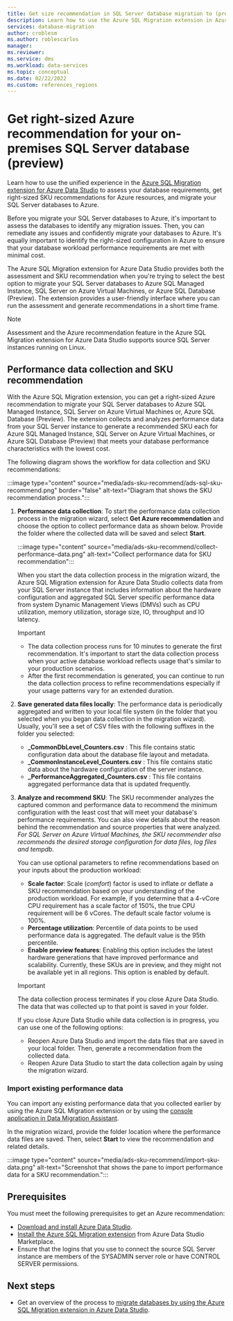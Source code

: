 ```yaml
---
title: Get size recommendation in SQL Server database migration to (preview)
description: Learn how to use the Azure SQL Migration extension in Azure Data Studio to get SKU recommendation to migrate SQL Server database(s) to the right-sized Azure SQL Managed Instance, SQL Server on Azure Virtual Machines, or Azure SQL Database.
services: database-migration
author: croblesm
ms.author: roblescarlos
manager: 
ms.reviewer: 
ms.service: dms
ms.workload: data-services
ms.topic: conceptual
ms.date: 02/22/2022
ms.custom: references_regions
---
```


# Get right-sized Azure recommendation for your on-premises SQL Server database (preview)

Learn how to use the unified experience in the [Azure SQL Migration extension for Azure Data Studio](/sql/azure-data-studio/extensions/azure-sql-migration-extension) to assess your database requirements, get right-sized SKU recommendations for Azure resources, and migrate your SQL Server databases to Azure.

Before you migrate your SQL Server databases to Azure, it's important to assess the databases to identify any migration issues. Then, you can remediate any issues and confidently migrate your databases to Azure. It's equally important to identify the right-sized configuration in Azure to ensure that your database workload performance requirements are met with minimal cost.

The Azure SQL Migration extension for Azure Data Studio provides both the assessment and SKU recommendation when you're trying to select the best option to migrate your SQL Server databases to Azure SQL Managed Instance, SQL Server on Azure Virtual Machines, or Azure SQL Database (Preview). The extension provides a user-friendly interface where you can run the assessment and generate recommendations in a short time frame.

> [!NOTE]
> Assessment and the Azure recommendation feature in the Azure SQL Migration extension for Azure Data Studio supports source SQL Server instances running on Linux.

## Performance data collection and SKU recommendation

With the Azure SQL Migration extension, you can get a right-sized Azure recommendation to migrate your SQL Server databases to Azure SQL Managed Instance, SQL Server on Azure Virtual Machines or, Azure SQL Database (Preview). The extension collects and analyzes performance data from your SQL Server instance to generate a recommended SKU each for Azure SQL Managed Instance, SQL Server on Azure Virtual Machines, or Azure SQL Database (Preview) that meets your database performance characteristics with the lowest cost.

The following diagram shows the workflow for data collection and SKU recommendations:

:::image type="content" source="media/ads-sku-recommend/ads-sql-sku-recommend.png" border="false" alt-text="Diagram that shows the SKU recommendation process.":::

1. **Performance data collection**: To start the performance data collection process in the migration wizard, select **Get Azure recommendation** and choose the option to collect performance data as shown below. Provide the folder where the collected data will be saved and select **Start**.

    :::image type="content" source="media/ads-sku-recommend/collect-performance-data.png" alt-text="Collect performance data for SKU recommendation":::
  
    When you start the data collection process in the migration wizard, the Azure SQL Migration extension for Azure Data Studio collects data from your SQL Server instance that includes information about the hardware configuration and aggregated SQL Server specific performance data from system Dynamic Management Views (DMVs) such as CPU utilization, memory utilization, storage size, IO, throughput and IO latency.

    > [!IMPORTANT]
    >
    > - The data collection process runs for 10 minutes to generate the first recommendation. It's important to start the data collection process when your active database workload reflects usage that's similar to your production scenarios.
    > - After the first recommendation is generated, you can continue to run the data collection process to refine recommendations especially if your usage patterns vary for an extended duration.

1. **Save generated data files locally**: The performance data is periodically aggregated and written to your local file system (in the folder that you selected when you began data collection in the migration wizard). Usually, you'll see a set of CSV files with the following suffixes in the folder you selected:

    - **_CommonDbLevel_Counters.csv** : This file contains static configuration data about the database file layout and metadata. 
    - **_CommonInstanceLevel_Counters.csv** : This file contains static data about the hardware configuration of the server instance.
    - **_PerformanceAggregated_Counters.csv** : This file contains aggregated performance data that is updated frequently.

1. **Analyze and recommend SKU**: The SKU recommender analyzes the captured common and performance data to recommend the minimum configuration with the least cost that will meet your database's performance requirements. You can also view details about the reason behind the recommendation and source properties that were analyzed. *For SQL Server on Azure Virtual Machines, the SKU recommender also recommends the desired storage configuration for data files, log files and tempdb.*

   You can use optional parameters to refine recommendations based on your inputs about the production workload:

    - **Scale factor**: Scale (*comfort*) factor is used to inflate or deflate a SKU recommendation based on your understanding of the production workload. For example, if you determine that a 4-vCore CPU requirement has a scale factor of 150%, the true CPU requirement will be 6 vCores. The default scale factor volume is 100%.
    - **Percentage utilization**: Percentile of data points to be used performance data is aggregated. The default value is the 95th percentile.
    - **Enable preview features**: Enabling this option includes the latest hardware generations that have improved performance and scalability. Currently, these SKUs are in preview, and they might not be available yet in all regions. This option is enabled by default.

    > [!IMPORTANT]
    > The data collection process terminates if you close Azure Data Studio. The data that was collected up to that point is saved in your folder.
    >
    > If you close Azure Data Studio while data collection is in progress, you can use one of the following options:
    >
    > - Reopen Azure Data Studio and import the data files that are saved in your local folder. Then, generate a recommendation from the collected data.
    > - Reopen Azure Data Studio to start the data collection again by using the migration wizard.

### Import existing performance data

You can import any existing performance data that you collected earlier by using the Azure SQL Migration extension or by using the [console application in Data Migration Assistant](/sql/dma/dma-sku-recommend-sql-db).

In the migration wizard, provide the folder location where the performance data files are saved. Then, select **Start** to view the recommendation and related details.

:::image type="content" source="media/ads-sku-recommend/import-sku-data.png" alt-text="Screenshot that shows the pane to import performance data for a SKU recommendation.":::

## Prerequisites

You must meet the following prerequisites to get an Azure recommendation:

- [Download and install Azure Data Studio](/sql/azure-data-studio/download-azure-data-studio).
- [Install the Azure SQL Migration extension](/sql/azure-data-studio/extensions/azure-sql-migration-extension) from Azure Data Studio Marketplace.
- Ensure that the logins that you use to connect the source SQL Server instance are members of the SYSADMIN server role or have CONTROL SERVER permissions.

## Next steps

- Get an overview of the process to [migrate databases by using the Azure SQL Migration extension in Azure Data Studio](migration-using-azure-data-studio.md).
